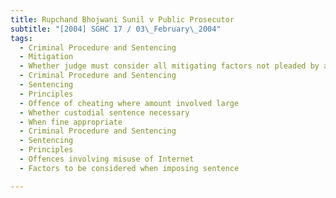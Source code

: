 ```yaml
---
title: Rupchand Bhojwani Sunil v Public Prosecutor 
subtitle: "[2004] SGHC 17 / 03\_February\_2004"
tags:
  - Criminal Procedure and Sentencing
  - Mitigation
  - Whether judge must consider all mitigating factors not pleaded by accused or appellant
  - Criminal Procedure and Sentencing
  - Sentencing
  - Principles
  - Offence of cheating where amount involved large
  - Whether custodial sentence necessary
  - When fine appropriate
  - Criminal Procedure and Sentencing
  - Sentencing
  - Principles
  - Offences involving misuse of Internet
  - Factors to be considered when imposing sentence

---
```


